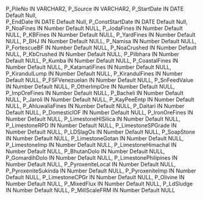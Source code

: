 P_PileNo     IN VARCHAR2,
    P_Source     IN VARCHAR2,
    P_StartDate  IN DATE Default Null,    
    P_EndDate    IN DATE Default Null,
    P_ConstStartDate IN DATE Default Null,
    P_NoaFines	IN Number Default NULL,
    P_JodaFines	IN Number Default NULL,
    P_KBFines	IN Number Default NULL,
    P_YardFines	IN Number Default NULL,
    P_BHJ	IN Number Default NULL,
    P_Namisa	IN Number Default NULL,
    P_FortescueBF	IN Number Default NULL,
    P_NoaCrushed	IN Number Default NULL,
    P_KbCrushed	IN Number Default NULL,
    P_Pilbhara	IN Number Default NULL,
    P_Kumba	IN Number Default NULL,
    P_CoastalFines	IN Number Default NULL,
    P_KatamatiFines	IN Number Default NULL,
    P_KirandulLump	IN Number Default NULL,
    P_KirandulFines	IN Number Default NULL,
    P_FSFVenezuelan	IN Number Default NULL,
    P_SnFeedValue	IN Number Default NULL,
    P_OtherImpOre	IN Number Default NULL,
    P_ImpOreFines	IN Number Default NULL,
    P_Bacheli	IN Number Default NULL,
    P_Jaroli	IN Number Default NULL,
    P_KayPeeEntp	IN Number Default NULL,
    P_AhluwaliaFines	IN Number Default NULL,
    P_Daitari	IN Number Default NULL,
    P_DomesticIOF	IN Number Default NULL,
    P_IronOreFines	IN Number Default NULL,
    P_LimestoneHISilica	IN Number Default NULL,
    P_LimestoneRPD	IN Number Default NULL,
    P_LimestoneSPGrade	IN Number Default NULL,
    P_LDSlagOs	IN Number Default NULL,
    P_SoapStone	IN Number Default NULL,
    P_LimestoneGotan	IN Number Default NULL,
    P_LimestoneImp	IN Number Default NULL,
    P_LimestoneHimachal	IN Number Default NULL,
    P_BhutanDolo	IN Number Default NULL,
    P_GomardihDolo	IN Number Default NULL,
    P_LimestonePhilipines	IN Number Default NULL,
    P_PyroxeniteLocal	IN Number Default NULL,
    P_PyroxeniteSukinda	IN Number Default NULL,
    P_PyroxeniteImp	IN Number Default NULL,
    P_LimestoneCPGr	IN Number Default NULL,
    P_Olivine	IN Number Default NULL,
    P_MixedFlux	IN Number Default NULL,
    P_LdSludge	IN Number Default NULL,
    P_MillScaleFRM	IN Number Default NULL
